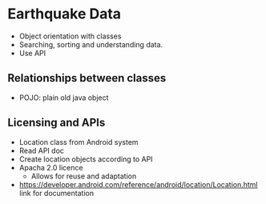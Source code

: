 # Earthquake Data

- Object orientation with classes
- Searching, sorting and understanding data.
- Use API

## Relationships between classes

- POJO: plain old java object

## Licensing and APIs

- Location class from Android system
- Read API doc
- Create location objects according to API
- Apacha 2.0 licence
  - Allows for reuse and adaptation
- https://developer.android.com/reference/android/location/Location.html link for documentation

